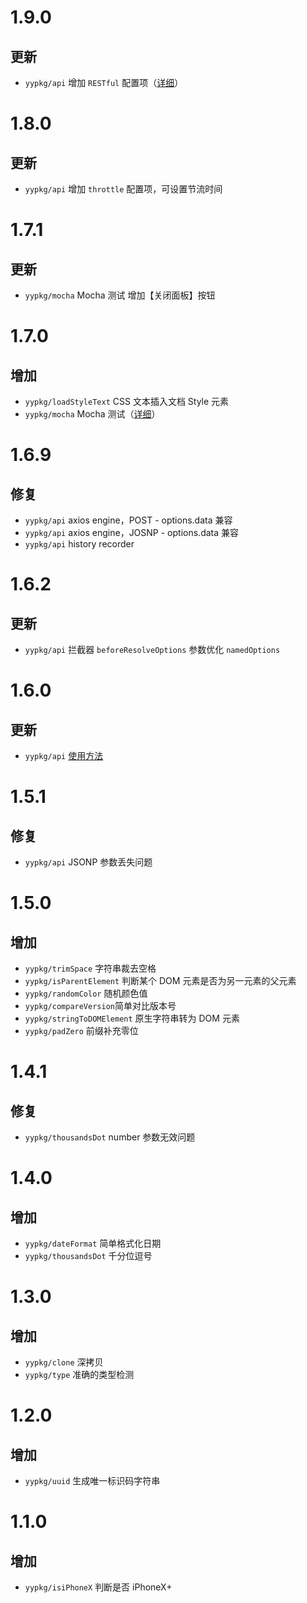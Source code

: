 # 1.9.0

## 更新

* `yypkg/api` 增加 `RESTful` 配置项（[详细](./docs/api.md#RESTful-调用)）

# 1.8.0

## 更新

* `yypkg/api` 增加 `throttle` 配置项，可设置节流时间

# 1.7.1

## 更新

* `yypkg/mocha` Mocha 测试 增加【关闭面板】按钮

# 1.7.0

## 增加

* `yypkg/loadStyleText` CSS 文本插入文档 Style 元素
* `yypkg/mocha` Mocha 测试（[详细](./docs/mocha.md)）

# 1.6.9

## 修复

* `yypkg/api` axios engine，POST - options.data 兼容
* `yypkg/api` axios engine，JOSNP - options.data 兼容
* `yypkg/api` history recorder

# 1.6.2

## 更新

* `yypkg/api` 拦截器 `beforeResolveOptions` 参数优化 `namedOptions`

# 1.6.0

## 更新

* `yypkg/api` [使用方法](./docs/api.md)

# 1.5.1

## 修复

* `yypkg/api` JSONP 参数丢失问题

# 1.5.0

## 增加

* `yypkg/trimSpace` 字符串裁去空格
* `yypkg/isParentElement` 判断某个 DOM 元素是否为另一元素的父元素
* `yypkg/randomColor` 随机颜色值
* `yypkg/compareVersion`简单对比版本号
* `yypkg/stringToDOMElement` 原生字符串转为 DOM 元素
* `yypkg/padZero` 前缀补充零位

# 1.4.1

## 修复

* `yypkg/thousandsDot` number 参数无效问题

# 1.4.0

## 增加

* `yypkg/dateFormat` 简单格式化日期
* `yypkg/thousandsDot` 千分位逗号

# 1.3.0

## 增加

* `yypkg/clone` 深拷贝
* `yypkg/type` 准确的类型检测

# 1.2.0

## 增加

* `yypkg/uuid` 生成唯一标识码字符串

# 1.1.0

## 增加

* `yypkg/isiPhoneX` 判断是否 iPhoneX+
